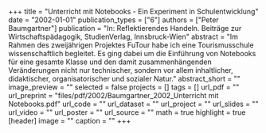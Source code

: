 +++
title = "Unterricht mit Notebooks - Ein Experiment in Schulentwicklung"
date = "2002-01-01"
publication_types = ["6"]
authors = ["Peter Baumgartner"]
publication = "In: Reflektierendes Handeln. Beiträge zur Wirtschaftspädagogik, StudienVerlag, Innsbruck-Wien"
abstract = "Im Rahmen des zweijährigen Projektes FuTour habe ich eine Tourismusschule wissenschaftlich begleitet. Es ging dabei um die Einführung von Notebooks für eine gesamte Klasse und den damit zusammenhängenden Veränderungen nicht nur technischer, sondern vor allem inhaltlicher, didaktischer, organisatorischer und sozialer Natur."
abstract_short = ""
image_preview = ""
selected = false
projects = []
tags = []
url_pdf = ""
url_preprint = "files/pdf/2002/Baumgartner_2002_Unterricht mit Notebooks.pdf"
url_code = ""
url_dataset = ""
url_project = ""
url_slides = ""
url_video = ""
url_poster = ""
url_source = ""
math = true
highlight = true
[header]
image = ""
caption = ""
+++
